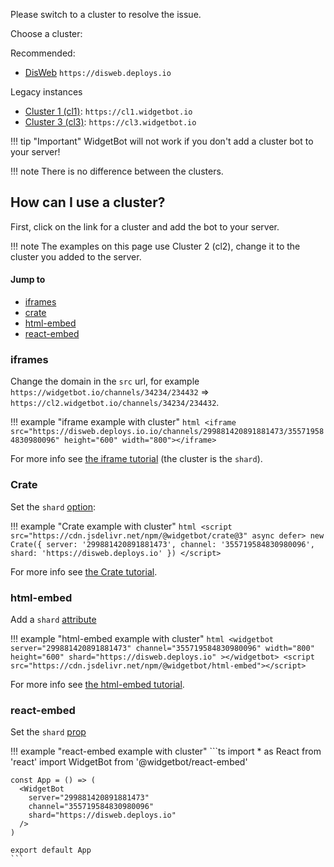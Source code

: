 Please switch to a cluster to resolve the issue.

Choose a cluster:

Recommended:
* [DisWeb](https://disweb.deploys.io/api/invite) `https://disweb.deploys.io`

Legacy instances
* [Cluster 1 (cl1)](https://add.widgetbot.io/cl1): `https://cl1.widgetbot.io`
* [Cluster 3 (cl3)](https://add.widgetbot.io/cl3): `https://cl3.widgetbot.io`

!!! tip "Important"
    WidgetBot will not work if you don't add a cluster bot to your server!

!!! note
    There is no difference between the clusters.

## How can I use a cluster?

First, click on the link for a cluster and add the bot to your server.

!!! note
    The examples on this page use Cluster 2 (cl2), change it to the cluster you added to the server.
  
#### Jump to
* [iframes](#iframes)
* [crate](#crate)
* [html-embed](#html-embed)
* [react-embed](#react-embed)

### iframes

Change the domain in the `src` url, for example `https://widgetbot.io/channels/34234/234432` => `https://cl2.widgetbot.io/channels/34234/234432`.

!!! example "iframe example with cluster"
    ```html
    <iframe src="https://disweb.deploys.io.io/channels/299881420891881473/355719584830980096" height="600" width="800"></iframe>
    ```

For more info see [the iframe tutorial](/tutorial/iframes) (the cluster is the `shard`).

### Crate

Set the `shard` [option](/embed/crate/options):

!!! example "Crate example with cluster"
    ```html
    <script src="https://cdn.jsdelivr.net/npm/@widgetbot/crate@3" async defer>
      new Crate({
        server: '299881420891881473',
        channel: '355719584830980096',
        shard: 'https://disweb.deploys.io'
      })
    </script>
    ```
  
For more info see [the Crate tutorial](/embed/crate/tutorial).

### html-embed

Add a `shard` [attribute](/embed/html-embed/attributes)

!!! example "html-embed example with cluster"
    ```html
    <widgetbot
      server="299881420891881473"
      channel="355719584830980096"
      width="800"
      height="600"
      shard="https://disweb.deploys.io"
    ></widgetbot>
    <script src="https://cdn.jsdelivr.net/npm/@widgetbot/html-embed"></script>
    ```

For more info see [the html-embed tutorial](/embed/html-embed/tutorial).


### react-embed

Set the `shard` [prop](/embed/react-embed/props)

!!! example "react-embed example with cluster"
    ```ts
    import * as React from 'react'
    import WidgetBot from '@widgetbot/react-embed'
    
    const App = () => (
      <WidgetBot
        server="299881420891881473"
        channel="355719584830980096"
        shard="https://disweb.deploys.io"
      />
    )
    
    export default App
    ```
